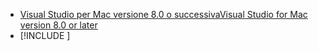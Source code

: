 * [<span data-ttu-id="7a15a-101">Visual Studio per Mac versione 8.0 o successiva</span><span class="sxs-lookup"><span data-stu-id="7a15a-101">Visual Studio for Mac version 8.0 or later</span></span>](https://visualstudio.microsoft.com/vs/mac/)
* [!INCLUDE [](~/includes/3.0-SDK.md)]
